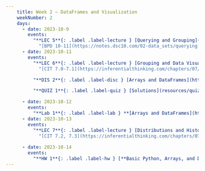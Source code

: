 ```yaml
---
    title: Week 2 – DataFrames and Visualization
    weekNumber: 2
    days:
      - date: 2023-10-9
        events: 
          "**LEC 5**{: .label .label-lecture } [Querying and Grouping](http://datahub.ucsd.edu/user-redirect/git-sync?repo=https://github.com/dsc-courses/dsc10-2023-fa&subPath=lectures/lec05/lec05.ipynb) [✏️](resources/lectures/lec05/lec05.html)":
            "[BPD 10-11](https://notes.dsc10.com/02-data_sets/querying.html)"
      - date: 2023-10-11
        events:
          "**LEC 6**{: .label .label-lecture } [Grouping and Data Visualization](http://datahub.ucsd.edu/user-redirect/git-sync?repo=https://github.com/dsc-courses/dsc10-2023-fa&subPath=lectures/lec06/lec06.ipynb) [✏️](resources/lectures/lec06/lec06.html)":
            "[CIT 7.0-7.1](https://inferentialthinking.com/chapters/07/Visualization.html)"

          "**DIS 2**{: .label .label-disc } [Arrays and DataFrames](https://practice.dsc10.com/disc02/index.html)":    

          "**QUIZ 1**{: .label .label-quiz } [Solutions](resources/quizzes/quiz1.pdf)":

      - date: 2023-10-12
        events:
          "**Lab 1**{: .label .label-lab } **[Arrays and DataFrames](http://datahub.ucsd.edu/user-redirect/git-sync?repo=https://github.com/dsc-courses/dsc10-2023-fa&subPath=labs/lab01/lab01.ipynb)**": 
      - date: 2023-10-13
        events:
          "**LEC 7**{: .label .label-lecture } [Distributions and Histograms](http://datahub.ucsd.edu/user-redirect/git-sync?repo=https://github.com/dsc-courses/dsc10-2023-fa&subPath=lectures/lec07/lec07.ipynb) [✏️](resources/lectures/lec07/lec07.html)":
            "[CIT 7.2, 7.3](https://inferentialthinking.com/chapters/07/2/Visualizing_Numerical_Distributions.html)"
            
      - date: 2023-10-14
        events:
          "**HW 1**{: .label .label-hw } [**Basic Python, Arrays, and DataFrames**](http://datahub.ucsd.edu/user-redirect/git-sync?repo=https://github.com/dsc-courses/dsc10-2023-fa&subPath=homeworks/hw01/hw01.ipynb)":
---
```

